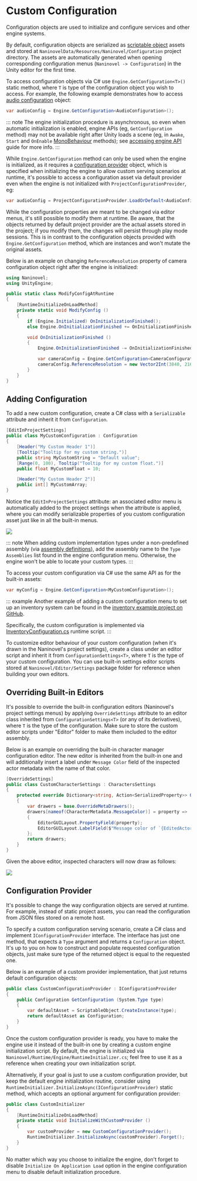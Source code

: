 ﻿# Custom Configuration

Configuration objects are used to initialize and configure services and other engine systems.

By default, configuration objects are serialized as [scriptable object](https://docs.unity3d.com/Manual/class-ScriptableObject.html) assets and stored at `NaninovelData/Resources/Naninovel/Configuration` project directory. The assets are automatically generated when opening corresponding configuration menus (`Naninovel -> Configuration`) in the Unity editor for the first time.

To access configuration objects via C# use `Engine.GetConfiguration<T>()` static method, where `T` is type of the configuration object you wish to access. For example, the following example demonstrates how to access [audio configuration](/guide/configuration.md#audio) object:

```csharp
var audioConfig = Engine.GetConfiguration<AudioConfiguration>();
```

::: note
The engine initialization procedure is asynchronous, so even when automatic initialization is enabled, engine APIs (eg, `GetConfiguration` method) may not be available right after Unity loads a scene (eg, in `Awake`, `Start` and `OnEnable` [MonoBehaviour](https://docs.unity3d.com/ScriptReference/MonoBehaviour.html) methods); see [accessing engine API](/guide/integration-options.md#accessing-engine-api) guide for more info.
:::

While `Engine.GetConfiguration` method can only be used when the engine is initialized, as it requires a [configuration provider](/guide/custom-configuration.md#configuration-provider) object, which is specified when initializing the engine to allow custom serving scenarios at runtime, it's possible to access a configuration asset via default provider even when the engine is not initialized with `ProjectConfigurationProvider`, eg:

```csharp
var audioConfig = ProjectConfigurationProvider.LoadOrDefault<AudioConfiguration>();
``` 

While the configuration properties are meant to be changed via editor menus, it's still possible to modify them at runtime. Be aware, that the objects returned by default project provider are the actual assets stored in the project; if you modify them, the changes will persist through play mode sessions. This is in contrast to the configuration objects provided with `Engine.GetConfiguration` method, which are instances and won't mutate the original assets.

Below is an example on changing `ReferenceResolution` property of camera configuration object right after the engine is initialized:

```csharp
using Naninovel;
using UnityEngine;

public static class ModifyConfigAtRuntime
{
    [RuntimeInitializeOnLoadMethod]
    private static void ModifyConfig ()
    {
        if (Engine.Initialized) OnInitializationFinished();
        else Engine.OnInitializationFinished += OnInitializationFinished;

        void OnInitializationFinished ()
        {
            Engine.OnInitializationFinished -= OnInitializationFinished;

            var cameraConfig = Engine.GetConfiguration<CameraConfiguration>();
            cameraConfig.ReferenceResolution = new Vector2Int(3840, 2160);
        }
    }
}
```

## Adding Configuration

To add a new custom configuration, create a C# class with a `Serializable` attribute and inherit it from `Configuration`.

```csharp
[EditInProjectSettings]
public class MyCustomConfiguration : Configuration
{
    [Header("My Custom Header 1")]
    [Tooltip("Tooltip for my custom string.")]
    public string MyCustomString = "Default value";
    [Range(0, 100), Tooltip("Tooltip for my custom float.")]
    public float MyCustomFloat = 10;

    [Header("My Custom Header 2")]
    public int[] MyCustomArray;
}
```

Notice the `EditInProjectSettings` attribute: an associated editor menu is automatically added to the project settings when the attribute is applied, where you can modify serializable properties of you custom configuration asset just like in all the built-in menus.

![](https://i.gyazo.com/c1163bba83f5d2b6286b100e837bca40.png)

::: note
When adding custom implementation types under a non-predefined assembly (via [assembly definitions](https://docs.unity3d.com/Manual/ScriptCompilationAssemblyDefinitionFiles.html)), add the assembly name to the `Type Assemblies` list found in the engine configuration menu. Otherwise, the engine won't be able to locate your custom types.
:::

To access your custom configuration via C# use the same API as for the built-in assets:

```csharp
var myConfig = Engine.GetConfiguration<MyCustomConfiguration>();
```

::: example
Another example of adding a custom configuration menu to set up an inventory system can be found in the [inventory example project on GitHub](https://github.com/Naninovel/Inventory).

Specifically, the custom configuration is implemented via [InventoryConfiguration.cs](https://github.com/Naninovel/Inventory/blob/master/Assets/NaninovelInventory/Runtime/InventoryConfiguration.cs) runtime script.
:::

To customize editor behaviour of your custom configuration (when it's drawn in the Naninovel's project settings), create a class under an editor script and inherit it from `ConfigurationSettings<T>`, where `T` is the type of your custom configuration. You can use built-in settings editor scripts stored at `Naninovel/Editor/Settings` package folder for reference when building your own editors.

## Overriding Built-in Editors

It's possible to override the built-in configuration editors (Naninovel's project settings menus) by applying `OverrideSettings` attribute to an editor class inherited from `ConfigurationSettings<T>` (or any of its derivatives), where `T` is the type of the configuration. Make sure to store the custom editor scripts under "Editor" folder to make them included to the editor assembly.

Below is an example on overriding the built-in character manager configuration editor. The new editor is inherited from the built-in one and will additionally insert a label under `Message Color` field of the inspected actor metadata with the name of that color.

```csharp
[OverrideSettings]
public class CustomCharacterSettings : CharactersSettings
{
    protected override Dictionary<string, Action<SerializedProperty>> OverrideMetaDrawers ()
    {
        var drawers = base.OverrideMetaDrawers();
        drawers[nameof(CharacterMetadata.MessageColor)] = property =>
        {
            EditorGUILayout.PropertyField(property);
            EditorGUILayout.LabelField($"Message color of `{EditedActorId}` is `{property.colorValue}`.");
        };
        return drawers;
    }
}
```

Given the above editor, inspected characters will now draw as follows:

![](https://i.gyazo.com/a742da2e7474444c9e1306a1414c7dfb.png)

## Configuration Provider

It's possible to change the way configuration objects are served at runtime. For example, instead of static project assets, you can read the configuration from JSON files stored on a remote host. 

To specify a custom configuration serving scenario, create a C# class and implement `IConfigurationProvider` interface. The interface has just one method, that expects a `Type` argument and returns a `Configuration` object. It's up to you on how to construct and populate requested configuration objects, just make sure type of the returned object is equal to the requested one.

Below is an example of a custom provider implementation, that just returns default configuration objects:

```csharp
public class CustomConfigurationProvider : IConfigurationProvider
{
    public Configuration GetConfiguration (System.Type type)
    {
        var defaultAsset = ScriptableObject.CreateInstance(type);
        return defaultAsset as Configuration;
    }
}
```

Once the custom configuration provider is ready, you have to make the engine use it instead of the built-in one by creating a custom engine initialization script. By default, the engine is initialized via `Naninovel/Runtime/Engine/RuntimeInitializer.cs`; feel free to use it as a reference when creating your own initialization script.

Alternatively, if your goal is just to use a custom configuration provider, but keep the default engine initialization routine, consider using `RuntimeInitializer.InitializeAsync(IConfigurationProvider)` static method, which accepts an optional argument for configuration provider:

```csharp
public class CustomInitializer
{
    [RuntimeInitializeOnLoadMethod]
    private static void InitializeWithCustomProvider ()
    {
        var customProvider = new CustomConfigurationProvider();
        RuntimeInitializer.InitializeAsync(customProvider).Forget();
    }
}
```

No matter which way you choose to initialize the engine, don't forget to disable `Initialize On Application Load` option in the engine configuration menu to disable default initialization procedure.